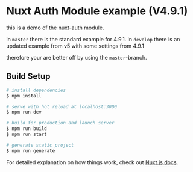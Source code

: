 # Nuxt Auth Module example (V4.9.1)

this is a demo of the nuxt-auth module. 

in `master` there is the standard example for 4.9.1.
in `develop` there is an updated example from v5 with some settings from 4.9.1

therefore your are better off by using the `master`-branch.

## Build Setup

```bash
# install dependencies
$ npm install

# serve with hot reload at localhost:3000
$ npm run dev

# build for production and launch server
$ npm run build
$ npm run start

# generate static project
$ npm run generate
```

For detailed explanation on how things work, check out [Nuxt.js docs](https://nuxtjs.org).
